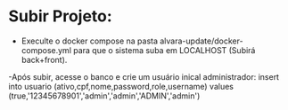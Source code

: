 # Subir Projeto:
- Execulte o docker compose na pasta alvara-update/docker-compose.yml para que 
o sistema suba em LOCALHOST (Subirá back+front).

-Após subir, acesse o banco e crie um usuário inical administrador:
insert into usuario (ativo,cpf,nome,password,role,username) 
values (true,'12345678901','admin','admin','ADMIN','admin')

